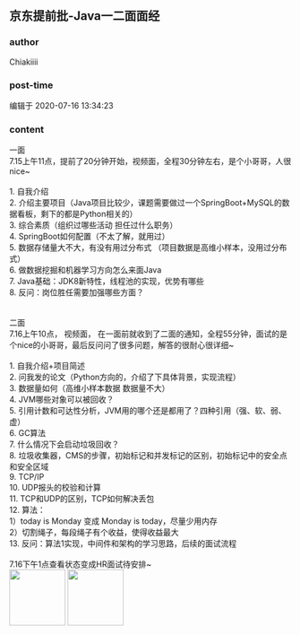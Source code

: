 ## 京东提前批-Java一二面面经
### author 
Chiakiiii
### post-time 

编辑于  2020-07-16 13:34:23
### content 
<div class="post-topic-des nc-post-content">
 一面
 <br/>
 7.15上午11点，提前了20分钟开始，视频面，全程30分钟左右，是个小哥哥，人很nice~
 <br/>
 <br/>
 1. 自我介绍
 <br/>
 2. 介绍主要项目（Java项目比较少，课题需要做过一个SpringBoot+MySQL的数据看板，剩下的都是Python相关的）
 <br/>
 3. 综合素质（组织过哪些活动 担任过什么职务）
 <br/>
 4. SpringBoot如何配置（不太了解，就用过）
 <br/>
 5. 数据存储量大不大，有没有用过分布式 （项目数据是高维小样本，没用过分布式）
 <br/>
 6. 做数据挖掘和机器学习方向怎么来面Java
 <br/>
 7. Java基础：JDK8新特性，线程池的实现，优势有哪些
 <br/>
 8. 反问：岗位胜任需要加强哪些方面？
 <br/>
 <br/>
 <br/>
 二面
 <br/>
 7.16上午10点，
 <span>
  视频面，
 </span>
 在一面前就收到了二面的通知，全程55分钟，面试的是个nice的小哥哥，最后反问问了很多问题，解答的很耐心很详细~
 <br/>
 <br/>
 1. 自我介绍+项目简述
 <br/>
 2. 问我发的论文（Python方向的，介绍了下具体背景，实现流程）
 <br/>
 3. 数据量如何（高维小样本数据 数据量不大）
 <br/>
 4. JVM哪些对象可以被回收？
 <br/>
 <div>
  5. 引用计数和可达性分析，JVM用的哪个还是都用了？四种引用（强、软、弱、虚）
 </div>
 6. GC算法
 <br/>
 7. 什么情况下会启动垃圾回收？
 <br/>
 8. 垃圾收集器，CMS的步骤，初始标记和并发标记的区别，初始标记中的安全点和安全区域
 <br/>
 9. TCP/IP
 <br/>
 10. UDP报头的校验和计算
 <br/>
 11. TCP和UDP的区别，TCP如何解决丢包
 <br/>
 12. 算法：
 <br/>
 1）today is Monday 变成 Monday is today，尽量少用内存
 <br/>
 2）切割绳子，每段绳子有个收益，使得收益最大
 <br/>
 <div>
  13. 反问：算法1实现，中间件和架构的学习思路，后续的面试流程
 </div>
 <div>
  <br/>
 </div>
 <div>
  7.16下午1点查看状态变成HR面试待安排~
 </div>
 <div>
  <img data-card-emoji="[万事顺利]" height="100px" src="https://uploadfiles.nowcoder.com/images/20191018/63_1571398763964_4A47A0DB6E60853DEDFCFDF08A5CA249" width="100px"/>
  <img data-card-emoji="[心想事成]" height="100px" src="https://uploadfiles.nowcoder.com/images/20191018/63_1571399346072_59B2900AA03CB2182A51CDB520B535B6" width="100px"/>
  <br/>
 </div>
 <div>
  <br/>
 </div>
</div>
